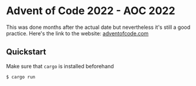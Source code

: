 # Advent of Code 2022 - AOC 2022

This was done months after the actual date but nevertheless it's still a good practice.
Here's the link to the website: [adventofcode.com](https://adventofcode.com/)

## Quickstart

Make sure that `cargo` is installed beforehand

```
$ cargo run
```
